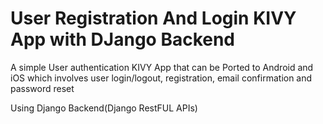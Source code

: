 #  User Registration And Login KIVY App with DJango Backend


A simple User authentication KIVY App that can be Ported to Android and iOS which involves user login/logout, registration, email confirmation and password reset

Using Django Backend(Django RestFUL APIs)



